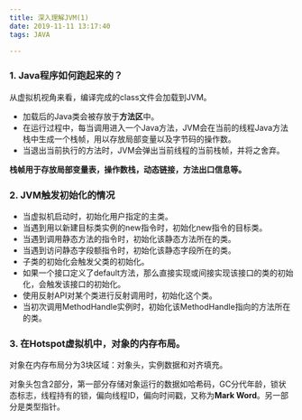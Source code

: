 ```yaml
---
title: 深入理解JVM(1)
date: 2019-11-11 13:17:40
tags: JAVA

---
```


### 1. Java程序如何跑起来的？

从虚拟机视角来看，编译完成的class文件会加载到JVM。

- 加载后的Java类会被存放于**方法区**中。
- 在运行过程中，每当调用进入一个Java方法，JVM会在当前的线程Java方法栈中生成一个栈帧，用以存放局部变量以及字节码的操作数。
- 当退出当前执行的方法时，JVM会弹出当前线程的当前栈帧，并将之舍弃。

**栈帧用于存放局部变量表，操作数栈，动态链接，方法出口信息等。**

### 2. JVM触发初始化的情况

- 当虚拟机启动时，初始化用户指定的主类。
- 当遇到用以新建目标类实例的new指令时，初始化new指令的目标类。
- 当遇到调用静态方法的指令时，初始化该静态方法所在的类。
- 当遇到访问静态字段额指令时，初始化该静态字段所在的类。
- 子类的初始化会触发父类的初始化。
- 如果一个接口定义了default方法，那么直接实现或间接实现该接口的类的初始化，会触发该接口的初始化。
- 使用反射API对某个类进行反射调用时，初始化这个类。
- 当初次调用MethodHandle实例时，初始化该MethodHandle指向的方法所在的类。

### 3. 在Hotspot虚拟机中，对象的内存布局。

对象在内存布局分为3块区域：对象头，实例数据和对齐填充。

对象头包含2部分，第一部分存储对象运行的数据如哈希码，GC分代年龄，锁状态标志，线程持有的锁，偏向线程ID，偏向时间戳，又称为**Mark Word**。另一部分是类型指针。